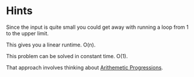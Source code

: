 # Hints
 Since the input is quite small you could get away with running a loop from 1 to the upper limit.

 This gives you a linear runtime. O(n).


 This problem can be solved in constant time. O(1).

 That approach involves thinking about [Arithemetic Progressions](https://en.wikipedia.org/wiki/Arithmetic_progression).